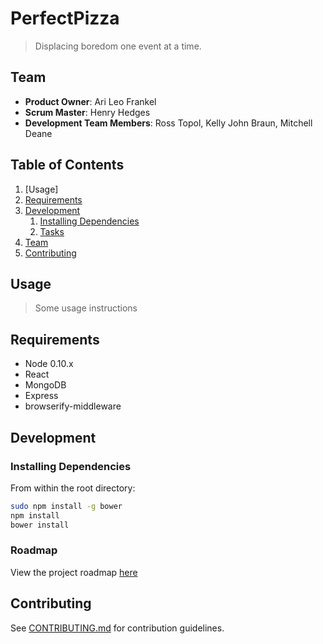 # PerfectPizza

> Displacing boredom one event at a time.

## Team

  - __Product Owner__: Ari Leo Frankel
  - __Scrum Master__: Henry Hedges
  - __Development Team Members__: Ross Topol, Kelly John Braun, Mitchell Deane

## Table of Contents

1. [Usage]
1. [Requirements](#requirements)
1. [Development](#development)
    1. [Installing Dependencies](#installing-dependencies)
    1. [Tasks](#tasks)
1. [Team](#team)
1. [Contributing](#contributing)

## Usage

> Some usage instructions

## Requirements

- Node 0.10.x
- React
- MongoDB
- Express
- browserify-middleware

## Development

### Installing Dependencies

From within the root directory:

```sh
sudo npm install -g bower
npm install
bower install
```

### Roadmap

View the project roadmap [here](LINK_TO_PROJECT_ISSUES)


## Contributing

See [CONTRIBUTING.md](https://github.com/unexpected-lion/ourglass/blob/master/contributing.md) for contribution guidelines.
